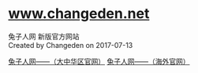 # www.changeden.net
兔子人网
新版官方网站
<br>
Created by Changeden on 2017-07-13

[兔子人网——（大中华区官网）](https://www.changeden.net)
[兔子人网——（海外官网）](https://www.changeden.net)
